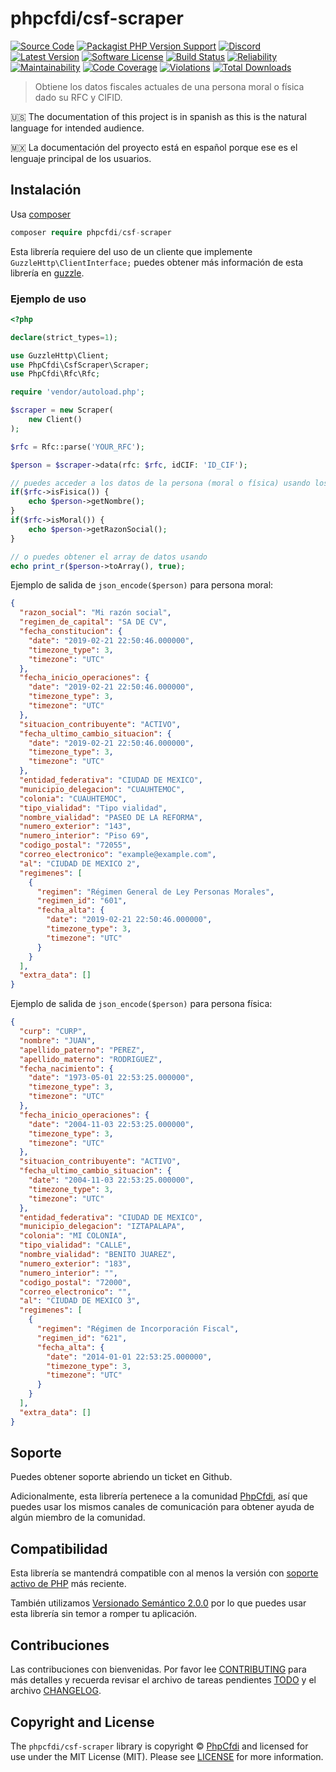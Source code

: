 # phpcfdi/csf-scraper

[![Source Code][badge-source]][source]
[![Packagist PHP Version Support][badge-php-version]][php-version]
[![Discord][badge-discord]][discord]
[![Latest Version][badge-release]][release]
[![Software License][badge-license]][license]
[![Build Status][badge-build]][build]
[![Reliability][badge-reliability]][reliability]
[![Maintainability][badge-maintainability]][maintainability]
[![Code Coverage][badge-coverage]][coverage]
[![Violations][badge-violations]][violations]
[![Total Downloads][badge-downloads]][downloads]

> Obtiene los datos fiscales actuales de una persona moral o física dado su RFC y CIFID.

:us: The documentation of this project is in spanish as this is the natural language for intended audience.

:mexico: La documentación del proyecto está en español porque ese es el lenguaje principal de los usuarios.

## Instalación

Usa [composer](https://getcomposer.org/)

```php
composer require phpcfdi/csf-scraper
```

Esta librería requiere del uso de un cliente que implemente `GuzzleHttp\ClientInterface;` puedes obtener más información de esta librería en [guzzle](https://docs.guzzlephp.org/).

### Ejemplo de uso

```php
<?php

declare(strict_types=1);

use GuzzleHttp\Client;
use PhpCfdi\CsfScraper\Scraper;
use PhpCfdi\Rfc\Rfc;

require 'vendor/autoload.php';

$scraper = new Scraper(
    new Client()
);

$rfc = Rfc::parse('YOUR_RFC');

$person = $scraper->data(rfc: $rfc, idCIF: 'ID_CIF');

// puedes acceder a los datos de la persona (moral o física) usando los métodos incluidos:
if($rfc->isFisica()) {
    echo $person->getNombre();
}
if($rfc->isMoral()) {
    echo $person->getRazonSocial();
}

// o puedes obtener el array de datos usando
echo print_r($person->toArray(), true);
```

Ejemplo de salida de `json_encode($person)` para persona moral:

```json
{
  "razon_social": "Mi razón social",
  "regimen_de_capital": "SA DE CV",
  "fecha_constitucion": {
    "date": "2019-02-21 22:50:46.000000",
    "timezone_type": 3,
    "timezone": "UTC"
  },
  "fecha_inicio_operaciones": {
    "date": "2019-02-21 22:50:46.000000",
    "timezone_type": 3,
    "timezone": "UTC"
  },
  "situacion_contribuyente": "ACTIVO",
  "fecha_ultimo_cambio_situacion": {
    "date": "2019-02-21 22:50:46.000000",
    "timezone_type": 3,
    "timezone": "UTC"
  },
  "entidad_federativa": "CIUDAD DE MEXICO",
  "municipio_delegacion": "CUAUHTEMOC",
  "colonia": "CUAUHTEMOC",
  "tipo_vialidad": "Tipo vialidad",
  "nombre_vialidad": "PASEO DE LA REFORMA",
  "numero_exterior": "143",
  "numero_interior": "Piso 69",
  "codigo_postal": "72055",
  "correo_electronico": "example@example.com",
  "al": "CIUDAD DE MEXICO 2",
  "regimenes": [
    {
      "regimen": "Régimen General de Ley Personas Morales",
      "regimen_id": "601",
      "fecha_alta": {
        "date": "2019-02-21 22:50:46.000000",
        "timezone_type": 3,
        "timezone": "UTC"
      }
    }
  ],
  "extra_data": []
}
```

Ejemplo de salida de `json_encode($person)` para persona física:

```json
{
  "curp": "CURP",
  "nombre": "JUAN",
  "apellido_paterno": "PEREZ",
  "apellido_materno": "RODRIGUEZ",
  "fecha_nacimiento": {
    "date": "1973-05-01 22:53:25.000000",
    "timezone_type": 3,
    "timezone": "UTC"
  },
  "fecha_inicio_operaciones": {
    "date": "2004-11-03 22:53:25.000000",
    "timezone_type": 3,
    "timezone": "UTC"
  },
  "situacion_contribuyente": "ACTIVO",
  "fecha_ultimo_cambio_situacion": {
    "date": "2004-11-03 22:53:25.000000",
    "timezone_type": 3,
    "timezone": "UTC"
  },
  "entidad_federativa": "CIUDAD DE MEXICO",
  "municipio_delegacion": "IZTAPALAPA",
  "colonia": "MI COLONIA",
  "tipo_vialidad": "CALLE",
  "nombre_vialidad": "BENITO JUAREZ",
  "numero_exterior": "183",
  "numero_interior": "",
  "codigo_postal": "72000",
  "correo_electronico": "",
  "al": "CIUDAD DE MEXICO 3",
  "regimenes": [
    {
      "regimen": "Régimen de Incorporación Fiscal",
      "regimen_id": "621",
      "fecha_alta": {
        "date": "2014-01-01 22:53:25.000000",
        "timezone_type": 3,
        "timezone": "UTC"
      }
    }
  ],
  "extra_data": []
}
```

## Soporte

Puedes obtener soporte abriendo un ticket en Github.

Adicionalmente, esta librería pertenece a la comunidad [PhpCfdi](https://www.phpcfdi.com), así que puedes usar los
mismos canales de comunicación para obtener ayuda de algún miembro de la comunidad.

## Compatibilidad

Esta librería se mantendrá compatible con al menos la versión con
[soporte activo de PHP](https://www.php.net/supported-versions.php) más reciente.

También utilizamos [Versionado Semántico 2.0.0](docs/SEMVER.md) por lo que puedes usar esta librería
sin temor a romper tu aplicación.

## Contribuciones

Las contribuciones con bienvenidas. Por favor lee [CONTRIBUTING][] para más detalles
y recuerda revisar el archivo de tareas pendientes [TODO][] y el archivo [CHANGELOG][].

## Copyright and License

The `phpcfdi/csf-scraper` library is copyright © [PhpCfdi](https://www.phpcfdi.com/)
and licensed for use under the MIT License (MIT). Please see [LICENSE][] for more information.

[contributing]: https://github.com/phpcfdi/csf-scraper/blob/main/CONTRIBUTING.md
[changelog]: https://github.com/phpcfdi/csf-scraper/blob/main/docs/CHANGELOG.md
[todo]: https://github.com/phpcfdi/csf-scraper/blob/main/docs/TODO.md

[source]: https://github.com/phpcfdi/csf-scraper
[php-version]: https://packagist.org/packages/phpcfdi/csf-scraper
[discord]: https://discord.gg/aFGYXvX
[release]: https://github.com/phpcfdi/csf-scraper/releases
[license]: https://github.com/phpcfdi/csf-scraper/blob/main/LICENSE
[build]: https://github.com/phpcfdi/csf-scraper/actions/workflows/build.yml?query=branch:main
[reliability]:https://sonarcloud.io/component_measures?id=phpcfdi_csf-scraper&metric=Reliability
[maintainability]: https://sonarcloud.io/component_measures?id=phpcfdi_csf-scraper&metric=Maintainability
[coverage]: https://sonarcloud.io/component_measures?id=phpcfdi_csf-scraper&metric=Coverage
[violations]: https://sonarcloud.io/project/issues?id=phpcfdi_csf-scraper&resolved=false
[downloads]: https://packagist.org/packages/phpcfdi/csf-scraper

[badge-source]: https://img.shields.io/badge/source-phpcfdi/csf--scraper-blue.svg?logo=github
[badge-php-version]: https://img.shields.io/packagist/php-v/phpcfdi/csf-scraper?logo=php
[badge-discord]: https://img.shields.io/discord/459860554090283019?logo=discord
[badge-release]: https://img.shields.io/github/release/phpcfdi/csf-scraper.svg?logo=git
[badge-license]: https://img.shields.io/github/license/phpcfdi/csf-scraper.svg?logo=open-source-initiative
[badge-build]: https://img.shields.io/github/workflow/status/phpcfdi/csf-scraper/build/main?logo=github-actions
[badge-reliability]: https://sonarcloud.io/api/project_badges/measure?project=phpcfdi_csf-scraper&metric=reliability_rating
[badge-maintainability]: https://sonarcloud.io/api/project_badges/measure?project=phpcfdi_csf-scraper&metric=sqale_rating
[badge-coverage]: https://img.shields.io/sonar/coverage/phpcfdi_csf-scraper/main?logo=sonarcloud&server=https%3A%2F%2Fsonarcloud.io
[badge-violations]: https://img.shields.io/sonar/violations/phpcfdi_csf-scraper/main?format=long&logo=sonarcloud&server=https%3A%2F%2Fsonarcloud.io
[badge-downloads]: https://img.shields.io/packagist/dt/phpcfdi/csf-scraper.svg?logo=packagist
